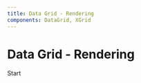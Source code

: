```yaml
---
title: Data Grid - Rendering
components: DataGrid, XGrid
---
```


# Data Grid - Rendering

<p class="description">Start</p>
